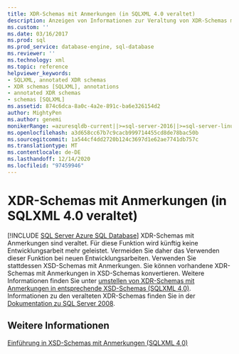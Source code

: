 ```yaml
---
title: XDR-Schemas mit Anmerkungen (in SQLXML 4.0 veraltet)
description: Anzeigen von Informationen zur Veraltung von XDR-Schemas mit Anmerkungen in SQLXML 4,0.
ms.custom: ''
ms.date: 03/16/2017
ms.prod: sql
ms.prod_service: database-engine, sql-database
ms.reviewer: ''
ms.technology: xml
ms.topic: reference
helpviewer_keywords:
- SQLXML, annotated XDR schemas
- XDR schemas [SQLXML], annotations
- annotated XDR schemas
- schemas [SQLXML]
ms.assetid: 874c6dca-8a0c-4a2e-891c-ba6e326154d2
author: MightyPen
ms.author: genemi
monikerRange: =azuresqldb-current||>=sql-server-2016||>=sql-server-linux-2017||=azuresqldb-mi-current
ms.openlocfilehash: a3d658cc67b7c9cacb999714455cd8de78bac50b
ms.sourcegitcommit: 1a544cf4dd2720b124c3697d1e62ae7741db757c
ms.translationtype: MT
ms.contentlocale: de-DE
ms.lasthandoff: 12/14/2020
ms.locfileid: "97459946"
---
```

# <a name="annotated-xdr-schemas-deprecated-in-sqlxml-40"></a>XDR-Schemas mit Anmerkungen (in SQLXML 4.0 veraltet)
[!INCLUDE [SQL Server Azure SQL Database](../../../includes/applies-to-version/sql-asdb.md)]
  XDR-Schemas mit Anmerkungen sind veraltet. Für diese Funktion wird künftig keine Entwicklungsarbeit mehr geleistet. Vermeiden Sie daher das Verwenden dieser Funktion bei neuen Entwicklungsarbeiten. Verwenden Sie stattdessen XSD-Schemas mit Anmerkungen. Sie können vorhandene XDR-Schemas mit Anmerkungen in XSD-Schemas konvertieren. Weitere Informationen finden Sie unter [umstellen von XDR-Schemas mit Anmerkungen in entsprechende XSD-Schemas &#40;SQLXML 4,0&#41;](../../../relational-databases/sqlxml/annotated-xsd-schemas/converting-annotated-xdr-schemas-to-equivalent-xsd-schemas-sqlxml-4-0.md). Informationen zu den veralteten XDR-Schemas finden Sie in der [Dokumentation zu SQL Server 2008](/previous-versions/sql/sql-server-2008/ms172063(v=sql.100)).  
  
## <a name="see-also"></a>Weitere Informationen  
 [Einführung in XSD-Schemas mit Anmerkungen &#40;SQLXML 4,0&#41;](../../../relational-databases/sqlxml/annotated-xsd-schemas/introduction-to-annotated-xsd-schemas-sqlxml-4-0.md)  
  
